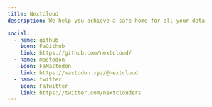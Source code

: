 ```yaml
---
title: Nextcloud
description: We help you achieve a safe home for all your data

social:
  - name: github
    icon: FaGithub
    link: https://github.com/nextcloud/
  - name: mastodon
    icon: FaMastodon
    link: https://mastodon.xyz/@nextcloud
  - name: twitter
    icon: FaTwitter
    link: https://twitter.com/nextclouders
---
```


